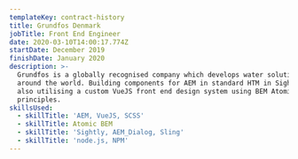 ```yaml
---
templateKey: contract-history
title: Grundfos Denmark
jobTitle: Front End Engineer
date: 2020-03-10T14:00:17.774Z
startDate: December 2019
finishDate: January 2020
description: >-
  Grundfos is a globally recognised company which develops water solutions
  around the world. Building components for AEM in standard HTM in Sightly but
  also utilising a custom VueJS front end design system using BEM Atomic Design
  principles.
skillsUsed:
  - skillTitle: 'AEM, VueJS, SCSS'
  - skillTitle: Atomic BEM
  - skillTitle: 'Sightly, AEM_Dialog, Sling'
  - skillTitle: 'node.js, NPM'
---
```



